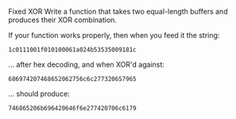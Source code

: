 Fixed XOR
Write a function that takes two equal-length buffers and produces their XOR combination.

If your function works properly, then when you feed it the string:

    1c0111001f010100061a024b53535009181c

... after hex decoding, and when XOR'd against:

    686974207468652062756c6c277320657965

... should produce:

    746865206b696420646f6e277420706c6179
